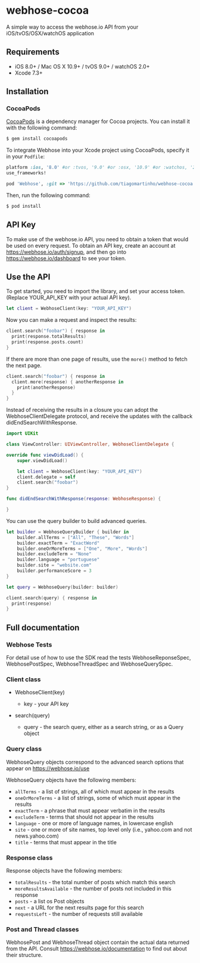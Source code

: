 # webhose-cocoa
A simple way to access the webhose.io API from your iOS/tvOS/OSX/watchOS application

## Requirements

- iOS 8.0+ / Mac OS X 10.9+ / tvOS 9.0+ / watchOS 2.0+
- Xcode 7.3+

## Installation

### CocoaPods

[CocoaPods](http://cocoapods.org) is a dependency manager for Cocoa projects. You can install it with the following command:

```bash
$ gem install cocoapods
```

To integrate Webhose into your Xcode project using CocoaPods, specify it in your `Podfile`:

```ruby
platform :ios, '8.0' #or :tvos, '9.0' #or :osx, '10.9' #or :watchos, '2.0'
use_frameworks!

pod 'Webhose', :git => 'https://github.com/tiagomartinho/webhose-cocoa'
```

Then, run the following command:

```bash
$ pod install
```

## API Key

To make use of the webhose.io API, you need to obtain a token that would be
used on every request. To obtain an API key, create an account at
https://webhose.io/auth/signup, and then go into
https://webhose.io/dashboard to see your token.

## Use the API

To get started, you need to import the library, and set your access token.
(Replace YOUR_API_KEY with your actual API key).

```swift
let client = WebhoseClient(key: "YOUR_API_KEY")
```

Now you can make a request and inspect the results:

```swift
client.search("foobar") { response in
  print(response.totalResults)
  print(response.posts.count)
}
```

If there are more than one page of results, use the `more()` method to
fetch the next page.

```swift
client.search("foobar") { response in
  client.more(response) { anotherResponse in
    print(anotherResponse)
  }
}
```

Instead of receiving the results in a closure you can adopt the WebhoseClientDelegate protocol, and receive the updates with the callback didEndSearchWithResponse.

```swift
import UIKit

class ViewController: UIViewController, WebhoseClientDelegate {

override func viewDidLoad() {
    super.viewDidLoad()

    let client = WebhoseClient(key: "YOUR_API_KEY")
    client.delegate = self
    client.search("foobar")
}

func didEndSearchWithResponse(response: WebhoseResponse) {

}
```

You can use the query builder to build advanced queries.

```swift
let builder = WebhoseQueryBuilder { builder in
    builder.allTerms = ["All", "These", "Words"]
    builder.exactTerm = "ExactWord"
    builder.oneOrMoreTerms = ["One", "More", "Words"]
    builder.excludeTerm = "None"
    builder.language = "portuguese"
    builder.site = "website.com"
    builder.performanceScore = 3
}

let query = WebhoseQuery(builder: builder)

client.search(query) { response in
  print(response)
}
```

## Full documentation

### Webhose Tests

For detail use of how to use the SDK read the tests WebhoseReponseSpec, WebhosePostSpec, WebhoseThreadSpec and WebhoseQuerySpec.

### Client class

* WebhoseClient(key)

  * key - your API key

* search(query)

  * query - the search query, either as a search string, or as a Query object

### Query class

WebhoseQuery objects correspond to the advanced search options that appear on https://webhose.io/use

WebhoseQuery objects have the following members:

* ``allTerms`` - a list of strings, all of which must appear in the results
* ``oneOrMoreTerms`` - a list of strings, some of which must appear in the results
* ``exactTerm`` - a phrase that must appear verbatim in the results
* ``excludeTerm`` - terms that should not appear in the results
* ``language`` - one or more of language names, in lowercase english
* ``site`` - one or more of site names, top level only (i.e., yahoo.com and not news.yahoo.com)
* ``title`` - terms that must appear in the title

### Response class

Response objects have the following members:

* ``totalResults`` - the total number of posts which match this search
* ``moreResultsAvailable`` - the number of posts not included in this response
* ``posts`` - a list os Post objects
* ``next`` - a URL for the next results page for this search
* ``requestsLeft`` - the number of requests still available

### Post and Thread classes

WebhosePost and WebhoseThread object contain the actual data returned from the
API. Consult https://webhose.io/documentation to find out about their structure.
